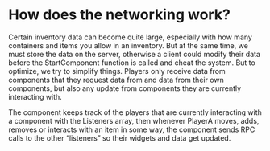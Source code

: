 # How does the networking work?

Certain inventory data can become quite large, especially with how many containers and items you allow in an inventory. But at the same time, we must store the data on the server, otherwise a client could modify their data before the StartComponent function is called and cheat the system. But to optimize, we try to simplify things. Players only receive data from components that they request data from and data from their own components, but also any update from components they are currently interacting with.

The component keeps track of the players that are currently interacting with a component with the Listeners array, then whenever PlayerA moves, adds, removes or interacts with an item in some way, the component sends RPC calls to the other “listeners” so their widgets and data get updated.